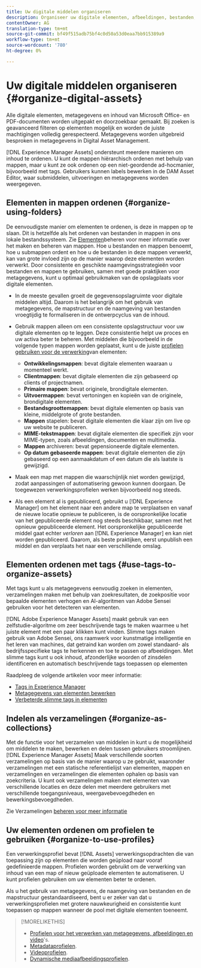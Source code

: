 ```yaml
---
title: Uw digitale middelen organiseren
description: Organiseer uw digitale elementen, afbeeldingen, bestanden, mappen enzovoort met behulp van Experience Manager.
contentOwner: AG
translation-type: tm+mt
source-git-commit: bf49f515adb75bf4c0d50a53d0eaa7bb915389a9
workflow-type: tm+mt
source-wordcount: '780'
ht-degree: 0%

---
```



# Uw digitale middelen organiseren {#organize-digital-assets}

Alle digitale elementen, metagegevens en inhoud van Microsoft Office- en PDF-documenten worden uitgepakt en doorzoekbaar gemaakt. Bij zoeken is geavanceerd filteren op elementen mogelijk en worden de juiste machtigingen volledig gerespecteerd. Metagegevens worden uitgebreid besproken in metagegevens in Digital Asset Management.

[!DNL Experience Manager Assets] ondersteunt meerdere manieren om inhoud te ordenen. U kunt de mappen hiërarchisch ordenen met behulp van mappen, maar u kunt ze ook ordenen op een niet-geordende ad-hocmanier, bijvoorbeeld met tags. Gebruikers kunnen labels bewerken in de DAM Asset Editor, waar submiddelen, uitvoeringen en metagegevens worden weergegeven.

## Elementen in mappen ordenen {#organize-using-folders}

De eenvoudigste manier om elementen te ordenen, is deze in mappen op te slaan. Dit is hetzelfde als het ordenen van bestanden in mappen in ons lokale bestandssysteem. Zie [Elementen](managing-assets-touch-ui.md)beheren voor meer informatie over het maken en beheren van mappen. Hoe u bestanden en mappen benoemt, hoe u submappen ordent en hoe u de bestanden in deze mappen verwerkt, kan van grote invloed zijn op de manier waarop deze elementen worden verwerkt. Door consistente en geschikte naamgevingsstrategieën voor bestanden en mappen te gebruiken, samen met goede praktijken voor metagegevens, kunt u optimaal gebruikmaken van de opslagplaats voor digitale elementen.

* In de meeste gevallen groeit de gegevensopslagruimte voor digitale middelen altijd. Daarom is het belangrijk om het gebruik van metagegevens, de mapstructuur en de naamgeving van bestanden vroegtijdig te formaliseren in de ontwerpcyclus van de inhoud.
* Gebruik mappen alleen om een consistente opslagstructuur voor uw digitale elementen op te leggen. Deze consistentie helpt uw proces en uw activa beter te beheren. Met middelen die bijvoorbeeld in de volgende typen mappen worden geplaatst, kunt u de juiste [profielen gebruiken voor de verwerking](processing-profiles.md)van elementen:

   * **Ontwikkelingsmappen**: bevat digitale elementen waaraan u momenteel werkt.
   * **Clientmappen**: bevat digitale elementen die zijn gebaseerd op clients of projectnamen.
   * **Primaire mappen**: bevat originele, brondigitale elementen.
   * **Uitvoermappen**: bevat vertoningen en kopieën van de originele, brondigitale elementen.
   * **Bestandsgroottemappen**: bevat digitale elementen op basis van kleine, middelgrote of grote bestanden.
   * **Mappen** stapelen: bevat digitale elementen die klaar zijn om live op uw website te publiceren.
   * **MIME-tekstmappen**: bevat digitale elementen die specifiek zijn voor MIME-typen, zoals afbeeldingen, documenten en multimedia.
   * **Mappen** archiveren: bevat gepensioneerde digitale elementen.
   * **Op datum gebaseerde mappen**: bevat digitale elementen die zijn gebaseerd op een aanmaakdatum of een datum die als laatste is gewijzigd.

* Maak een map met mappen die waarschijnlijk niet worden gewijzigd, zodat aanpassingen of automatisering gewoon kunnen doorgaan. De toegewezen verwerkingsprofielen werken bijvoorbeeld nog steeds.
* Als een element al is gepubliceerd, gebruikt u [!DNL Experience Manager] om het element naar een andere map te verplaatsen en vanaf de nieuwe locatie opnieuw te publiceren, is de oorspronkelijke locatie van het gepubliceerde element nog steeds beschikbaar, samen met het opnieuw gepubliceerde element. Het oorspronkelijke gepubliceerde middel gaat echter *verloren* aan [!DNL Experience Manager] en kan niet worden gepubliceerd. Daarom, als beste praktijken, eerst unpublish een middel en dan verplaats het naar een verschillende omslag.

## Elementen ordenen met tags {#use-tags-to-organize-assets}

Met tags kunt u als metagegevens eenvoudig zoeken in elementen, verzamelingen maken met behulp van zoekresultaten, de zoekpositie voor bepaalde elementen verhogen en AI-algoritmen van Adobe Sensei gebruiken voor het detecteren van elementen.

[!DNL Adobe Experience Manager Assets] maakt gebruik van een zelfstudie-algoritme om zeer beschrijvende tags te maken waarmee u het juiste element met een paar klikken kunt vinden. Slimme tags maken gebruik van Adobe Sensei, ons raamwerk voor kunstmatige intelligentie en het leren van machines, dat getraind kan worden om zowel standaard- als bedrijfsspecifieke tags te herkennen en toe te passen op afbeeldingen. Met slimme tags kunt u ook inhoud, afzonderlijke woorden of zinsdelen identificeren en automatisch beschrijvende tags toepassen op elementen

Raadpleeg de volgende artikelen voor meer informatie:

* [Tags in Experience Manager](/help/sites-authoring/tags.md)
* [Metagegevens van elementen bewerken](metadata.md)
* [Verbeterde slimme tags in elementen](enhanced-smart-tags.md)

## Indelen als verzamelingen {#organize-as-collections}

Met de functie voor het verzamelen van middelen in kunt u de mogelijkheid om middelen te maken, bewerken en delen tussen gebruikers stroomlijnen. [!DNL Experience Manager Assets] Maak verschillende soorten verzamelingen op basis van de manier waarop u ze gebruikt, waaronder verzamelingen met een statische referentielijst van elementen, mappen en verzamelingen en verzamelingen die elementen ophalen op basis van zoekcriteria.  U kunt ook verzamelingen maken met elementen van verschillende locaties en deze delen met meerdere gebruikers met verschillende toegangsniveaus, weergavebevoegdheden en bewerkingsbevoegdheden.

Zie Verzamelingen [beheren voor meer informatie](managing-collections-touch-ui.md)

<!-- TBD items: add screenshots where applicable
Any hints/recommendations of when to use what method of organizing? Some examples of how organizing helps towards a better taxonomy and improved content velocity.
Add back links to blog posts by marketing?
-->

## Uw elementen ordenen om profielen te gebruiken {#organize-to-use-profiles}

Een verwerkingsprofiel bevat [!DNL Assets] verwerkingsopdrachten die van toepassing zijn op elementen die worden geüpload naar vooraf gedefinieerde mappen. Profielen worden gebruikt om de verwerking van inhoud van een map of nieuw geüploade elementen te automatiseren. U kunt profielen gebruiken om uw elementen beter te ordenen.

Als u het gebruik van metagegevens, de naamgeving van bestanden en de mapstructuur gestandaardiseerd, bent u er zeker van dat u verwerkingsprofielen met grotere nauwkeurigheid en consistentie kunt toepassen op mappen wanneer de pool met digitale elementen toeneemt.

>[!MORELIKETHIS]
>
>* [Profielen voor het verwerken van metagegevens, afbeeldingen en video](processing-profiles.md)&#39;s.
>* [Metadataprofielen](/help/assets/metadata-config.md#metadata-profiles).
>* [Videoprofielen](video-profiles.md).
>* [Dynamische mediaafbeeldingsprofielen](image-profiles.md).

